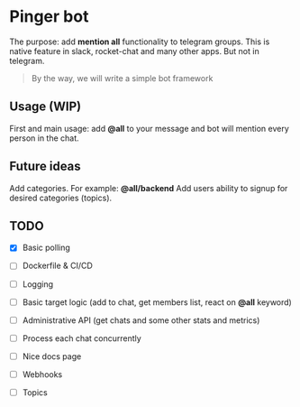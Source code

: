# Pinger bot

The purpose: add **mention all** functionality to telegram groups. This is native feature
in slack, rocket-chat and many other apps. But not in telegram.

> By the way, we will write a simple bot framework

## Usage (WIP)

First and main usage: add **@all** to your message and bot will mention every person in
the chat.

## Future ideas

Add categories. For example: **@all/backend**
Add users ability to signup for desired categories (topics).

## TODO

- [x] Basic polling
- [ ] Dockerfile & CI/CD
- [ ] Logging
- [ ] Basic target logic (add to chat, get members list, react on **@all** keyword)
- [ ] Administrative API (get chats and some other stats and metrics)
- [ ] Process each chat concurrently
- [ ] Nice docs page
- [ ] Webhooks
- [ ] Topics

